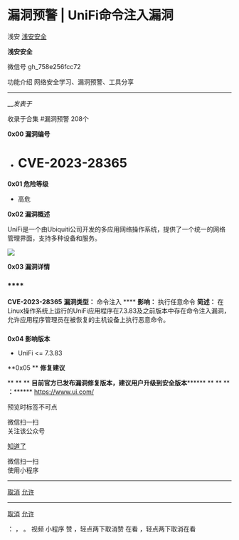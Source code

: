 #  漏洞预警 | UniFi命令注入漏洞

浅安  [ 浅安安全 ](javascript:void\(0\);)

**浅安安全** ![]()

微信号 gh_758e256fcc72

功能介绍 网络安全学习、漏洞预警、工具分享

____

___发表于_

收录于合集 #漏洞预警 208个

**0x00 漏洞编号**

  * # CVE-2023-28365

 **0x01 危险等级**

  * 高危  

 **0x02 漏洞概述**

UniFi是一个由Ubiquiti公司开发的多应用网络操作系统，提供了一个统一的网络管理界面，支持多种设备和服务。

![](http://hk-proxy.gitwarp.com/https://raw.githubusercontent.com/tuchuang9/tc1/refs/heads/main/public/20230714175936.png)

 **0x03 漏洞详情**

###

###  ****

 **CVE-2023-28365** **漏洞类型：** 命令注入 **** **影响：** 执行任意命令 **简述：**
在Linux操作系统上运行的UniFi应用程序在7.3.83及之前版本中存在命令注入漏洞，允许应用程序管理员在被恢复的主机设备上执行恶意命令。

###

 **0x04 影响版本**

  * UniFi <= 7.3.83

 **0x05  ** **修复建议**

 ** ** ** **目前官方已发布漏洞修复版本，建议用户升级到安全版本******** ** ** ** **：********
https://www.ui.com/

  

预览时标签不可点

微信扫一扫  
关注该公众号

[知道了](javascript:;)

微信扫一扫  
使用小程序

****

[取消](javascript:void\(0\);) [允许](javascript:void\(0\);)

****

[取消](javascript:void\(0\);) [允许](javascript:void\(0\);)

： ， 。   视频 小程序 赞 ，轻点两下取消赞 在看 ，轻点两下取消在看

